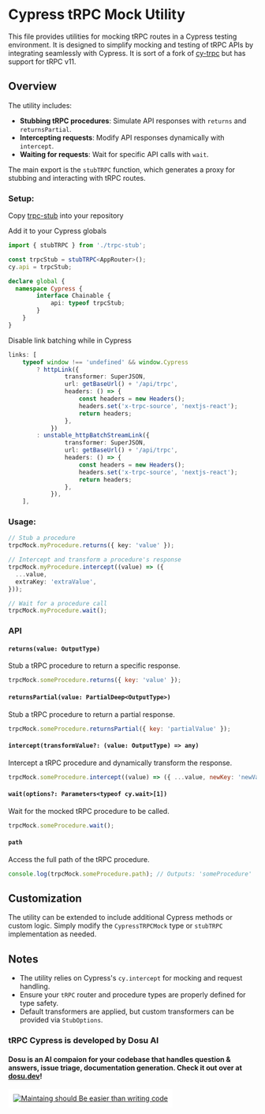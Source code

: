 # Cypress tRPC Mock Utility

This file provides utilities for mocking tRPC routes in a Cypress testing environment. It is designed to simplify mocking and testing of tRPC APIs by integrating seamlessly with Cypress. It is sort of a fork of [cy-trpc](https://github.com/varugasu/cy-trpc) but has support for tRPC v11.

## Overview

The utility includes:
- **Stubbing tRPC procedures**: Simulate API responses with `returns` and `returnsPartial`.
- **Intercepting requests**: Modify API responses dynamically with `intercept`.
- **Waiting for requests**: Wait for specific API calls with `wait`.

The main export is the `stubTRPC` function, which generates a proxy for stubbing and interacting with tRPC routes.

### Setup:

Copy [trpc-stub](https://github.com/dosu-ai/trpc-cypress/blob/main/trpc-stub.ts) into your repository

Add it to your Cypress globals
```ts
import { stubTRPC } from './trpc-stub';

const trpcStub = stubTRPC<AppRouter>();
cy.api = trpcStub;

declare global {
  namespace Cypress {
		interface Chainable {
			api: typeof trpcStub;
		}
	}
}
```

Disable link batching while in Cypress
```ts
links: [
	typeof window !== 'undefined' && window.Cypress
		? httpLink({
				transformer: SuperJSON,
				url: getBaseUrl() + '/api/trpc',
				headers: () => {
					const headers = new Headers();
					headers.set('x-trpc-source', 'nextjs-react');
					return headers;
				},
			})
		: unstable_httpBatchStreamLink({
				transformer: SuperJSON,
				url: getBaseUrl() + '/api/trpc',
				headers: () => {
					const headers = new Headers();
					headers.set('x-trpc-source', 'nextjs-react');
					return headers;
				},
			}),
	],
```

### Usage:
```ts
// Stub a procedure
trpcMock.myProcedure.returns({ key: 'value' });

// Intercept and transform a procedure's response
trpcMock.myProcedure.intercept((value) => ({
  ...value,
  extraKey: 'extraValue',
}));

// Wait for a procedure call
trpcMock.myProcedure.wait();
```

### API

#### `returns(value: OutputType)`

Stub a tRPC procedure to return a specific response.

```js
trpcMock.someProcedure.returns({ key: 'value' });
```

#### `returnsPartial(value: PartialDeep<OutputType>)`

Stub a tRPC procedure to return a partial response.

```js
trpcMock.someProcedure.returnsPartial({ key: 'partialValue' });
```

#### `intercept(transformValue?: (value: OutputType) => any)`

Intercept a tRPC procedure and dynamically transform the response.

```js
trpcMock.someProcedure.intercept((value) => ({ ...value, newKey: 'newValue' }));
```

#### `wait(options?: Parameters<typeof cy.wait>[1])`

Wait for the mocked tRPC procedure to be called.

```js
trpcMock.someProcedure.wait();
```

#### `path`

Access the full path of the tRPC procedure.

```js
console.log(trpcMock.someProcedure.path); // Outputs: 'someProcedure'
```

## Customization

The utility can be extended to include additional Cypress methods or custom logic. Simply modify the `CypressTRPCMock` type or `stubTRPC` implementation as needed.

## Notes

- The utility relies on Cypress's `cy.intercept` for mocking and request handling.
- Ensure your `tRPC` router and procedure types are properly defined for type safety.
- Default transformers are applied, but custom transformers can be provided via `StubOptions`.

### tRPC Cypress is developed by Dosu AI 

#### Dosu is an AI compaion for your codebase that handles question & answers, issue triage, documentation generation. Check it out over at [dosu.dev](https://dosu.dev/?ref=cy-trpc)!

<a href='https://dosu.dev/' style="background: white; display: inline-block; padding: 10px;">
  <img src="https://dosu.dev/maintaining-should-be-easier.jpg" alt="Maintaing should Be easier than writing code" />
</a>
